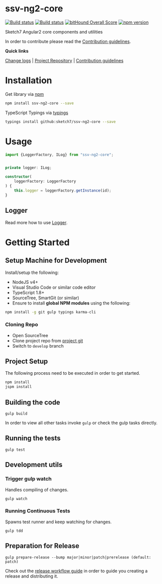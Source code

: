 [projectUri]: https://github.com/sketch7/ssv-ng2-core
[projectGit]: https://github.com/sketch7/ssv-ng2-core.git
[changeLog]: ./doc/CHANGELOG.md

[contribWiki]: ./doc/CONTRIBUTION.md
[releaseWorkflowWiki]: ./doc/RELEASE-WORKFLOW.md

[npm]: https://www.npmjs.com
[jspm]: http://jspm.io
[typings]: https://github.com/typings/typings

# ssv-ng2-core
[![Build status](https://ci.appveyor.com/api/projects/status/2e0an5hvxtfs08mf?svg=true)](https://ci.appveyor.com/project/chiko/ssv-ng2-core)
[![Build status](https://ci.appveyor.com/api/projects/status/2e0an5hvxtfs08mf/branch/master?svg=true)](https://ci.appveyor.com/project/chiko/ssv-ng2-core/branch/master)
[![bitHound Overall Score](https://www.bithound.io/github/sketch7/ssv-ng2-core/badges/score.svg)](https://www.bithound.io/github/sketch7/ssv-ng2-core)
[![npm version](https://badge.fury.io/js/ssv-ng2-core.svg)](https://badge.fury.io/js/ssv-ng2-core)

Sketch7 Angular2 core components and utilities

In order to contribute please read the [Contribution guidelines][contribWiki].

**Quick links**

[Change logs][changeLog] | [Project Repository][projectUri] | [Contribution guidelines][contribWiki]

# Installation

Get library via [npm]
```bash
npm install ssv-ng2-core --save
```

TypeScript Typings via [typings]
```bash
typings install github:sketch7/ssv-ng2-core --save
```

# Usage
```ts
import {LoggerFactory, ILog} from "ssv-ng2-core";


private logger: ILog;

constructor(
	loggerFactory: LoggerFactory
) {
	this.logger = loggerFactory.getInstance(id);
}

```

## Logger
Read more how to use [Logger](./src/logging/README.md).


# Getting Started

## Setup Machine for Development
Install/setup the following:

- NodeJS v4+
- Visual Studio Code or similar code editor
- TypeScript 1.8+
- SourceTree, SmartGit (or similar)
- Ensure to install **global NPM modules** using the following:


```bash
npm install -g git gulp typings karma-cli
```


### Cloning Repo

- Open SourceTree
- Clone project repo from [project git][projectGit]
- Switch to `develop` branch


## Project Setup
The following process need to be executed in order to get started.

```bash
npm install
jspm install
```


## Building the code

```
gulp build
```
In order to view all other tasks invoke `gulp` or check the gulp tasks directly.

## Running the tests

```
gulp test
```


## Development utils

### Trigger gulp watch
Handles compiling of changes.
```
gulp watch
```


### Running Continuous Tests
Spawns test runner and keep watching for changes.
```
gulp tdd
```


## Preparation for Release

```
gulp prepare-release --bump major|minor|patch|prerelease (default: patch)
```
Check out the [release workflow guide][releaseWorkflowWiki] in order to guide you creating a release and distributing it.